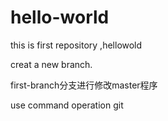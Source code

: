 # hello-world
this is first repository ,hellowold

creat a new branch.

first-branch分支进行修改master程序

use command operation git
